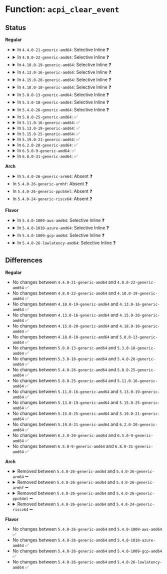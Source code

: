 # Function: <code>acpi_clear_event</code>

## Status
<b>Regular</b>
<ul>
<li>
<details>
<summary>In <code>4.4.0-21-generic-amd64</code>: Selective Inline ❓</summary>

```c
acpi_status acpi_clear_event(u32 event)
```

```json
{
  "name": "acpi_clear_event",
  "collision_type": "Unique Global",
  "inline_type": "Selective",
  "funcs": [
    {
      "addr": 18446744071583642065,
      "name": "acpi_clear_event",
      "external": true,
      "loc": "drivers/acpi/acpica/evxfevnt.c:287",
      "file": "drivers/acpi/acpica/evxfevnt.c",
      "inline": "not declared, inlined",
      "caller_inline": [],
      "caller_func": [
        "drivers/acpi/sleep.c:acpi_suspend_enter",
        "drivers/acpi/sysfs.c:counter_set",
        "drivers/rtc/rtc-cmos.c:rtc_wake_on",
        "drivers/rtc/rtc-cmos.c:rtc_handler"
      ]
    }
  ],
  "symbols": [
    {
      "addr": 18446744071583642065,
      "name": "acpi_clear_event",
      "section": ".text",
      "bind": "STB_GLOBAL",
      "size": 45
    }
  ]
}
```
</details>
</li>
<li>
<details>
<summary>In <code>4.8.0-22-generic-amd64</code>: Selective Inline ❓</summary>

```c
acpi_status acpi_clear_event(u32 event)
```

```json
{
  "name": "acpi_clear_event",
  "collision_type": "Unique Global",
  "inline_type": "Selective",
  "funcs": [
    {
      "addr": 18446744071583965134,
      "name": "acpi_clear_event",
      "external": true,
      "loc": "drivers/acpi/acpica/evxfevnt.c:287",
      "file": "drivers/acpi/acpica/evxfevnt.c",
      "inline": "not declared, inlined",
      "caller_inline": [],
      "caller_func": [
        "drivers/acpi/sleep.c:acpi_suspend_enter",
        "drivers/acpi/sysfs.c:counter_set",
        "drivers/rtc/rtc-cmos.c:rtc_wake_on",
        "drivers/rtc/rtc-cmos.c:rtc_handler"
      ]
    }
  ],
  "symbols": [
    {
      "addr": 18446744071583965134,
      "name": "acpi_clear_event",
      "section": ".text",
      "bind": "STB_GLOBAL",
      "size": 45
    }
  ]
}
```
</details>
</li>
<li>
<details>
<summary>In <code>4.10.0-19-generic-amd64</code>: Selective Inline ❓</summary>

```c
acpi_status acpi_clear_event(u32 event)
```

```json
{
  "name": "acpi_clear_event",
  "collision_type": "Unique Global",
  "inline_type": "Selective",
  "funcs": [
    {
      "addr": 18446744071584106765,
      "name": "acpi_clear_event",
      "external": true,
      "loc": "drivers/acpi/acpica/evxfevnt.c:287",
      "file": "drivers/acpi/acpica/evxfevnt.c",
      "inline": "not declared, inlined",
      "caller_inline": [],
      "caller_func": [
        "drivers/acpi/sleep.c:acpi_suspend_enter",
        "drivers/acpi/sysfs.c:counter_set",
        "drivers/rtc/rtc-cmos.c:rtc_wake_on",
        "drivers/rtc/rtc-cmos.c:rtc_handler"
      ]
    }
  ],
  "symbols": [
    {
      "addr": 18446744071584106765,
      "name": "acpi_clear_event",
      "section": ".text",
      "bind": "STB_GLOBAL",
      "size": 45
    }
  ]
}
```
</details>
</li>
<li>
<details>
<summary>In <code>4.13.0-16-generic-amd64</code>: Selective Inline ❓</summary>

```c
acpi_status acpi_clear_event(u32 event)
```

```json
{
  "name": "acpi_clear_event",
  "collision_type": "Unique Global",
  "inline_type": "Selective",
  "funcs": [
    {
      "addr": 18446744071584173739,
      "name": "acpi_clear_event",
      "external": true,
      "loc": "drivers/acpi/acpica/evxfevnt.c:299",
      "file": "drivers/acpi/acpica/evxfevnt.c",
      "inline": "not declared, inlined",
      "caller_inline": [],
      "caller_func": [
        "drivers/acpi/sleep.c:acpi_suspend_enter",
        "drivers/acpi/sysfs.c:counter_set",
        "drivers/rtc/rtc-cmos.c:rtc_wake_on",
        "drivers/rtc/rtc-cmos.c:rtc_handler"
      ]
    }
  ],
  "symbols": [
    {
      "addr": 18446744071584173739,
      "name": "acpi_clear_event",
      "section": ".text",
      "bind": "STB_GLOBAL",
      "size": 56
    }
  ]
}
```
</details>
</li>
<li>
<details>
<summary>In <code>4.15.0-20-generic-amd64</code>: Selective Inline ❓</summary>

```c
acpi_status acpi_clear_event(u32 event)
```

```json
{
  "name": "acpi_clear_event",
  "collision_type": "Unique Global",
  "inline_type": "Selective",
  "funcs": [
    {
      "addr": 18446744071584477431,
      "name": "acpi_clear_event",
      "external": true,
      "loc": "drivers/acpi/acpica/evxfevnt.c:299",
      "file": "drivers/acpi/acpica/evxfevnt.c",
      "inline": "not declared, inlined",
      "caller_inline": [],
      "caller_func": [
        "drivers/acpi/sleep.c:acpi_suspend_enter",
        "drivers/acpi/sysfs.c:counter_set",
        "drivers/rtc/rtc-cmos.c:rtc_wake_on",
        "drivers/rtc/rtc-cmos.c:rtc_handler"
      ]
    }
  ],
  "symbols": [
    {
      "addr": 18446744071584477431,
      "name": "acpi_clear_event",
      "section": ".text",
      "bind": "STB_GLOBAL",
      "size": 197
    }
  ]
}
```
</details>
</li>
<li>
<details>
<summary>In <code>4.18.0-10-generic-amd64</code>: Selective Inline ❓</summary>

```c
acpi_status acpi_clear_event(u32 event)
```

```json
{
  "name": "acpi_clear_event",
  "collision_type": "Unique Global",
  "inline_type": "Selective",
  "funcs": [
    {
      "addr": 18446744071584701660,
      "name": "acpi_clear_event",
      "external": true,
      "loc": "drivers/acpi/acpica/evxfevnt.c:265",
      "file": "drivers/acpi/acpica/evxfevnt.c",
      "inline": "not declared, inlined",
      "caller_inline": [],
      "caller_func": [
        "drivers/acpi/sleep.c:acpi_suspend_enter",
        "drivers/acpi/sysfs.c:counter_set",
        "drivers/rtc/rtc-cmos.c:rtc_wake_on",
        "drivers/rtc/rtc-cmos.c:rtc_handler"
      ]
    }
  ],
  "symbols": [
    {
      "addr": 18446744071584701660,
      "name": "acpi_clear_event",
      "section": ".text",
      "bind": "STB_GLOBAL",
      "size": 197
    }
  ]
}
```
</details>
</li>
<li>
<details>
<summary>In <code>5.0.0-13-generic-amd64</code>: Selective Inline ❓</summary>

```c
acpi_status acpi_clear_event(u32 event)
```

```json
{
  "name": "acpi_clear_event",
  "collision_type": "Unique Global",
  "inline_type": "Selective",
  "funcs": [
    {
      "addr": 18446744071584801759,
      "name": "acpi_clear_event",
      "external": true,
      "loc": "drivers/acpi/acpica/evxfevnt.c:265",
      "file": "drivers/acpi/acpica/evxfevnt.c",
      "inline": "not declared, inlined",
      "caller_inline": [],
      "caller_func": [
        "drivers/acpi/sleep.c:acpi_suspend_enter",
        "drivers/acpi/sysfs.c:counter_set",
        "drivers/rtc/rtc-cmos.c:rtc_wake_on",
        "drivers/rtc/rtc-cmos.c:rtc_handler"
      ]
    }
  ],
  "symbols": [
    {
      "addr": 18446744071584801759,
      "name": "acpi_clear_event",
      "section": ".text",
      "bind": "STB_GLOBAL",
      "size": 197
    }
  ]
}
```
</details>
</li>
<li>
<details>
<summary>In <code>5.3.0-18-generic-amd64</code>: Selective Inline ❓</summary>

```c
acpi_status acpi_clear_event(u32 event)
```

```json
{
  "name": "acpi_clear_event",
  "collision_type": "Unique Global",
  "inline_type": "Selective",
  "funcs": [
    {
      "addr": 18446744071585004556,
      "name": "acpi_clear_event",
      "external": true,
      "loc": "drivers/acpi/acpica/evxfevnt.c:265",
      "file": "drivers/acpi/acpica/evxfevnt.c",
      "inline": "not declared, inlined",
      "caller_inline": [],
      "caller_func": [
        "drivers/acpi/sleep.c:acpi_suspend_enter",
        "drivers/acpi/sysfs.c:counter_set",
        "drivers/rtc/rtc-cmos.c:rtc_wake_on",
        "drivers/rtc/rtc-cmos.c:rtc_handler"
      ]
    }
  ],
  "symbols": [
    {
      "addr": 18446744071585004556,
      "name": "acpi_clear_event",
      "section": ".text",
      "bind": "STB_GLOBAL",
      "size": 197
    }
  ]
}
```
</details>
</li>
<li>
<details>
<summary>In <code>5.4.0-26-generic-amd64</code>: Selective Inline ❓</summary>

```c
acpi_status acpi_clear_event(u32 event)
```

```json
{
  "name": "acpi_clear_event",
  "collision_type": "Unique Global",
  "inline_type": "Selective",
  "funcs": [
    {
      "addr": 18446744071585140559,
      "name": "acpi_clear_event",
      "external": true,
      "loc": "drivers/acpi/acpica/evxfevnt.c:265",
      "file": "drivers/acpi/acpica/evxfevnt.c",
      "inline": "not declared, inlined",
      "caller_inline": [],
      "caller_func": [
        "drivers/acpi/sleep.c:acpi_suspend_enter",
        "drivers/acpi/sysfs.c:counter_set",
        "drivers/rtc/rtc-cmos.c:rtc_wake_on",
        "drivers/rtc/rtc-cmos.c:rtc_handler"
      ]
    }
  ],
  "symbols": [
    {
      "addr": 18446744071585140559,
      "name": "acpi_clear_event",
      "section": ".text",
      "bind": "STB_GLOBAL",
      "size": 197
    }
  ]
}
```
</details>
</li>
<li>
<details>
<summary>In <code>5.8.0-25-generic-amd64</code>: ✅</summary>

```c
acpi_status acpi_clear_event(u32 event)
```

```json
{
  "name": "acpi_clear_event",
  "collision_type": "Unique Global",
  "inline_type": "No",
  "funcs": [
    {
      "addr": 18446744071585844920,
      "name": "acpi_clear_event",
      "external": true,
      "loc": "drivers/acpi/acpica/evxfevnt.c:265",
      "file": "drivers/acpi/acpica/evxfevnt.c",
      "inline": "seen, unknown",
      "caller_inline": [],
      "caller_func": [
        "drivers/acpi/sleep.c:acpi_suspend_enter",
        "drivers/acpi/sysfs.c:counter_set",
        "drivers/acpi/acpica/evxface.c:acpi_install_fixed_event_handler",
        "drivers/rtc/rtc-cmos.c:rtc_wake_on",
        "drivers/rtc/rtc-cmos.c:rtc_handler"
      ]
    }
  ],
  "symbols": [
    {
      "addr": 18446744071585844920,
      "name": "acpi_clear_event",
      "section": ".text",
      "bind": "STB_GLOBAL",
      "size": 197
    }
  ]
}
```
</details>
</li>
<li>
<details>
<summary>In <code>5.11.0-16-generic-amd64</code>: ✅</summary>

```c
acpi_status acpi_clear_event(u32 event)
```

```json
{
  "name": "acpi_clear_event",
  "collision_type": "Unique Global",
  "inline_type": "No",
  "funcs": [
    {
      "addr": 18446744071585966071,
      "name": "acpi_clear_event",
      "external": true,
      "loc": "drivers/acpi/acpica/evxfevnt.c:265",
      "file": "drivers/acpi/acpica/evxfevnt.c",
      "inline": "seen, unknown",
      "caller_inline": [],
      "caller_func": [
        "drivers/acpi/sleep.c:acpi_suspend_enter",
        "drivers/acpi/sysfs.c:counter_set",
        "drivers/acpi/acpica/evxface.c:acpi_install_fixed_event_handler",
        "drivers/rtc/rtc-cmos.c:rtc_wake_on",
        "drivers/rtc/rtc-cmos.c:rtc_handler"
      ]
    }
  ],
  "symbols": [
    {
      "addr": 18446744071585966071,
      "name": "acpi_clear_event",
      "section": ".text",
      "bind": "STB_GLOBAL",
      "size": 197
    }
  ]
}
```
</details>
</li>
<li>
<details>
<summary>In <code>5.13.0-19-generic-amd64</code>: ✅</summary>

```c
acpi_status acpi_clear_event(u32 event)
```

```json
{
  "name": "acpi_clear_event",
  "collision_type": "Unique Global",
  "inline_type": "No",
  "funcs": [
    {
      "addr": 18446744071585843160,
      "name": "acpi_clear_event",
      "external": true,
      "loc": "drivers/acpi/acpica/evxfevnt.c:265",
      "file": "drivers/acpi/acpica/evxfevnt.c",
      "inline": "seen, unknown",
      "caller_inline": [],
      "caller_func": [
        "drivers/acpi/sleep.c:acpi_suspend_enter",
        "drivers/acpi/sysfs.c:counter_set",
        "drivers/acpi/acpica/evxface.c:acpi_install_fixed_event_handler",
        "drivers/rtc/rtc-cmos.c:rtc_wake_on",
        "drivers/rtc/rtc-cmos.c:rtc_handler"
      ]
    }
  ],
  "symbols": [
    {
      "addr": 18446744071585843160,
      "name": "acpi_clear_event",
      "section": ".text",
      "bind": "STB_GLOBAL",
      "size": 197
    }
  ]
}
```
</details>
</li>
<li>
<details>
<summary>In <code>5.15.0-25-generic-amd64</code>: ✅</summary>

```c
acpi_status acpi_clear_event(u32 event)
```

```json
{
  "name": "acpi_clear_event",
  "collision_type": "Unique Global",
  "inline_type": "No",
  "funcs": [
    {
      "addr": 18446744071586329845,
      "name": "acpi_clear_event",
      "external": true,
      "loc": "drivers/acpi/acpica/evxfevnt.c:265",
      "file": "drivers/acpi/acpica/evxfevnt.c",
      "inline": "seen, unknown",
      "caller_inline": [],
      "caller_func": [
        "drivers/acpi/sleep.c:acpi_suspend_enter",
        "drivers/acpi/sysfs.c:counter_set",
        "drivers/acpi/acpica/evxface.c:acpi_install_fixed_event_handler",
        "drivers/rtc/rtc-cmos.c:rtc_wake_on",
        "drivers/rtc/rtc-cmos.c:rtc_handler"
      ]
    }
  ],
  "symbols": [
    {
      "addr": 18446744071586329845,
      "name": "acpi_clear_event",
      "section": ".text",
      "bind": "STB_GLOBAL",
      "size": 223
    }
  ]
}
```
</details>
</li>
<li>
<details>
<summary>In <code>5.19.0-21-generic-amd64</code>: ✅</summary>

```c
acpi_status acpi_clear_event(u32 event)
```

```json
{
  "name": "acpi_clear_event",
  "collision_type": "Unique Global",
  "inline_type": "No",
  "funcs": [
    {
      "addr": 18446744071587576670,
      "name": "acpi_clear_event",
      "external": true,
      "loc": "drivers/acpi/acpica/evxfevnt.c:265",
      "file": "drivers/acpi/acpica/evxfevnt.c",
      "inline": "seen, unknown",
      "caller_inline": [],
      "caller_func": [
        "drivers/acpi/sleep.c:acpi_suspend_enter",
        "drivers/acpi/sysfs.c:counter_set",
        "drivers/acpi/acpica/evxface.c:acpi_install_fixed_event_handler",
        "drivers/rtc/rtc-cmos.c:rtc_wake_on",
        "drivers/rtc/rtc-cmos.c:rtc_handler"
      ]
    }
  ],
  "symbols": [
    {
      "addr": 18446744071587576670,
      "name": "acpi_clear_event",
      "section": ".text",
      "bind": "STB_GLOBAL",
      "size": 241
    }
  ]
}
```
</details>
</li>
<li>
<details>
<summary>In <code>6.2.0-20-generic-amd64</code>: ✅</summary>

```c
acpi_status acpi_clear_event(u32 event)
```

```json
{
  "name": "acpi_clear_event",
  "collision_type": "Unique Global",
  "inline_type": "No",
  "funcs": [
    {
      "addr": 18446744071588864640,
      "name": "acpi_clear_event",
      "external": true,
      "loc": "drivers/acpi/acpica/evxfevnt.c:265",
      "file": "drivers/acpi/acpica/evxfevnt.c",
      "inline": "seen, unknown",
      "caller_inline": [],
      "caller_func": [
        "drivers/acpi/sleep.c:acpi_suspend_enter",
        "drivers/acpi/sysfs.c:counter_set",
        "drivers/acpi/acpica/evxface.c:acpi_install_fixed_event_handler",
        "drivers/rtc/rtc-cmos.c:cmos_do_probe",
        "drivers/rtc/rtc-cmos.c:rtc_wake_on",
        "drivers/rtc/rtc-cmos.c:rtc_handler"
      ]
    }
  ],
  "symbols": [
    {
      "addr": 18446744071588864640,
      "name": "acpi_clear_event",
      "section": ".text",
      "bind": "STB_GLOBAL",
      "size": 286
    }
  ]
}
```
</details>
</li>
<li>
<details>
<summary>In <code>6.5.0-9-generic-amd64</code>: ✅</summary>

```c
acpi_status acpi_clear_event(u32 event)
```

```json
{
  "name": "acpi_clear_event",
  "collision_type": "Unique Global",
  "inline_type": "No",
  "funcs": [
    {
      "addr": 18446744071589154064,
      "name": "acpi_clear_event",
      "external": true,
      "loc": "drivers/acpi/acpica/evxfevnt.c:265",
      "file": "drivers/acpi/acpica/evxfevnt.c",
      "inline": "seen, unknown",
      "caller_inline": [],
      "caller_func": [
        "drivers/acpi/sleep.c:acpi_suspend_enter",
        "drivers/acpi/sysfs.c:counter_set",
        "drivers/acpi/acpica/evxface.c:acpi_install_fixed_event_handler",
        "drivers/rtc/rtc-cmos.c:cmos_do_probe",
        "drivers/rtc/rtc-cmos.c:rtc_wake_on",
        "drivers/rtc/rtc-cmos.c:rtc_handler"
      ]
    }
  ],
  "symbols": [
    {
      "addr": 18446744071589154064,
      "name": "acpi_clear_event",
      "section": ".text",
      "bind": "STB_GLOBAL",
      "size": 286
    }
  ]
}
```
</details>
</li>
<li>
<details>
<summary>In <code>6.8.0-31-generic-amd64</code>: ✅</summary>

```c
acpi_status acpi_clear_event(u32 event)
```

```json
{
  "name": "acpi_clear_event",
  "collision_type": "Unique Global",
  "inline_type": "No",
  "funcs": [
    {
      "addr": 18446744071589460384,
      "name": "acpi_clear_event",
      "external": true,
      "loc": "drivers/acpi/acpica/evxfevnt.c:265",
      "file": "drivers/acpi/acpica/evxfevnt.c",
      "inline": "seen, unknown",
      "caller_inline": [],
      "caller_func": [
        "drivers/acpi/sleep.c:acpi_suspend_enter",
        "drivers/acpi/sysfs.c:counter_set",
        "drivers/acpi/acpica/evxface.c:acpi_install_fixed_event_handler",
        "drivers/rtc/rtc-cmos.c:cmos_do_probe",
        "drivers/rtc/rtc-cmos.c:rtc_wake_on",
        "drivers/rtc/rtc-cmos.c:rtc_handler"
      ]
    }
  ],
  "symbols": [
    {
      "addr": 18446744071589460384,
      "name": "acpi_clear_event",
      "section": ".text",
      "bind": "STB_GLOBAL",
      "size": 286
    }
  ]
}
```
</details>
</li>
</ul>
<b>Arch</b>
<ul>
<li>
<details>
<summary>In <code>5.4.0-26-generic-arm64</code>: Absent ❓</summary>

```json
{
  "name": "acpi_clear_event",
  "collision_type": "Unique Static",
  "inline_type": "Full",
  "funcs": [
    {
      "addr": 0,
      "name": "acpi_clear_event",
      "external": false,
      "loc": "include/acpi/acpixf.h:693",
      "file": "drivers/acpi/sysfs.c",
      "inline": "declared, inlined",
      "caller_inline": [],
      "caller_func": []
    }
  ],
  "symbols": []
}
```
</details>
</li>
<li>
In <code>5.4.0-26-generic-armhf</code>: Absent ❓
</li>
<li>
In <code>5.4.0-26-generic-ppc64el</code>: Absent ❓
</li>
<li>
In <code>5.4.0-24-generic-riscv64</code>: Absent ❓
</li>
</ul>
<b>Flavor</b>
<ul>
<li>
<details>
<summary>In <code>5.4.0-1009-aws-amd64</code>: Selective Inline ❓</summary>

```c
acpi_status acpi_clear_event(u32 event)
```

```json
{
  "name": "acpi_clear_event",
  "collision_type": "Unique Global",
  "inline_type": "Selective",
  "funcs": [
    {
      "addr": 18446744071585041461,
      "name": "acpi_clear_event",
      "external": true,
      "loc": "drivers/acpi/acpica/evxfevnt.c:265",
      "file": "drivers/acpi/acpica/evxfevnt.c",
      "inline": "not declared, inlined",
      "caller_inline": [],
      "caller_func": [
        "drivers/acpi/sysfs.c:counter_set",
        "drivers/rtc/rtc-cmos.c:rtc_wake_on",
        "drivers/rtc/rtc-cmos.c:rtc_handler"
      ]
    }
  ],
  "symbols": [
    {
      "addr": 18446744071585041461,
      "name": "acpi_clear_event",
      "section": ".text",
      "bind": "STB_GLOBAL",
      "size": 56
    }
  ]
}
```
</details>
</li>
<li>
<details>
<summary>In <code>5.4.0-1010-azure-amd64</code>: Selective Inline ❓</summary>

```c
acpi_status acpi_clear_event(u32 event)
```

```json
{
  "name": "acpi_clear_event",
  "collision_type": "Unique Global",
  "inline_type": "Selective",
  "funcs": [
    {
      "addr": 18446744071584957021,
      "name": "acpi_clear_event",
      "external": true,
      "loc": "drivers/acpi/acpica/evxfevnt.c:265",
      "file": "drivers/acpi/acpica/evxfevnt.c",
      "inline": "not declared, inlined",
      "caller_inline": [],
      "caller_func": [
        "drivers/acpi/sleep.c:acpi_suspend_enter",
        "drivers/acpi/sysfs.c:counter_set",
        "drivers/rtc/rtc-cmos.c:rtc_wake_on",
        "drivers/rtc/rtc-cmos.c:rtc_handler"
      ]
    }
  ],
  "symbols": [
    {
      "addr": 18446744071584957021,
      "name": "acpi_clear_event",
      "section": ".text",
      "bind": "STB_GLOBAL",
      "size": 56
    }
  ]
}
```
</details>
</li>
<li>
<details>
<summary>In <code>5.4.0-1009-gcp-amd64</code>: Selective Inline ❓</summary>

```c
acpi_status acpi_clear_event(u32 event)
```

```json
{
  "name": "acpi_clear_event",
  "collision_type": "Unique Global",
  "inline_type": "Selective",
  "funcs": [
    {
      "addr": 18446744071585092143,
      "name": "acpi_clear_event",
      "external": true,
      "loc": "drivers/acpi/acpica/evxfevnt.c:265",
      "file": "drivers/acpi/acpica/evxfevnt.c",
      "inline": "not declared, inlined",
      "caller_inline": [],
      "caller_func": [
        "drivers/acpi/sleep.c:acpi_suspend_enter",
        "drivers/acpi/sysfs.c:counter_set",
        "drivers/rtc/rtc-cmos.c:rtc_wake_on",
        "drivers/rtc/rtc-cmos.c:rtc_handler"
      ]
    }
  ],
  "symbols": [
    {
      "addr": 18446744071585092143,
      "name": "acpi_clear_event",
      "section": ".text",
      "bind": "STB_GLOBAL",
      "size": 197
    }
  ]
}
```
</details>
</li>
<li>
<details>
<summary>In <code>5.4.0-26-lowlatency-amd64</code>: Selective Inline ❓</summary>

```c
acpi_status acpi_clear_event(u32 event)
```

```json
{
  "name": "acpi_clear_event",
  "collision_type": "Unique Global",
  "inline_type": "Selective",
  "funcs": [
    {
      "addr": 18446744071585198303,
      "name": "acpi_clear_event",
      "external": true,
      "loc": "drivers/acpi/acpica/evxfevnt.c:265",
      "file": "drivers/acpi/acpica/evxfevnt.c",
      "inline": "not declared, inlined",
      "caller_inline": [],
      "caller_func": [
        "drivers/acpi/sleep.c:acpi_suspend_enter",
        "drivers/acpi/sysfs.c:counter_set",
        "drivers/rtc/rtc-cmos.c:rtc_wake_on",
        "drivers/rtc/rtc-cmos.c:rtc_handler"
      ]
    }
  ],
  "symbols": [
    {
      "addr": 18446744071585198303,
      "name": "acpi_clear_event",
      "section": ".text",
      "bind": "STB_GLOBAL",
      "size": 197
    }
  ]
}
```
</details>
</li>
</ul>

## Differences
<b>Regular</b>
<ul>
<li>
No changes between <code>4.4.0-21-generic-amd64</code> and <code>4.8.0-22-generic-amd64</code> ✅
</li>
<li>
No changes between <code>4.8.0-22-generic-amd64</code> and <code>4.10.0-19-generic-amd64</code> ✅
</li>
<li>
No changes between <code>4.10.0-19-generic-amd64</code> and <code>4.13.0-16-generic-amd64</code> ✅
</li>
<li>
No changes between <code>4.13.0-16-generic-amd64</code> and <code>4.15.0-20-generic-amd64</code> ✅
</li>
<li>
No changes between <code>4.15.0-20-generic-amd64</code> and <code>4.18.0-10-generic-amd64</code> ✅
</li>
<li>
No changes between <code>4.18.0-10-generic-amd64</code> and <code>5.0.0-13-generic-amd64</code> ✅
</li>
<li>
No changes between <code>5.0.0-13-generic-amd64</code> and <code>5.3.0-18-generic-amd64</code> ✅
</li>
<li>
No changes between <code>5.3.0-18-generic-amd64</code> and <code>5.4.0-26-generic-amd64</code> ✅
</li>
<li>
No changes between <code>5.4.0-26-generic-amd64</code> and <code>5.8.0-25-generic-amd64</code> ✅
</li>
<li>
No changes between <code>5.8.0-25-generic-amd64</code> and <code>5.11.0-16-generic-amd64</code> ✅
</li>
<li>
No changes between <code>5.11.0-16-generic-amd64</code> and <code>5.13.0-19-generic-amd64</code> ✅
</li>
<li>
No changes between <code>5.13.0-19-generic-amd64</code> and <code>5.15.0-25-generic-amd64</code> ✅
</li>
<li>
No changes between <code>5.15.0-25-generic-amd64</code> and <code>5.19.0-21-generic-amd64</code> ✅
</li>
<li>
No changes between <code>5.19.0-21-generic-amd64</code> and <code>6.2.0-20-generic-amd64</code> ✅
</li>
<li>
No changes between <code>6.2.0-20-generic-amd64</code> and <code>6.5.0-9-generic-amd64</code> ✅
</li>
<li>
No changes between <code>6.5.0-9-generic-amd64</code> and <code>6.8.0-31-generic-amd64</code> ✅
</li>
</ul>
<b>Arch</b>
<ul>
<li>
<details>
<summary>Removed between <code>5.4.0-26-generic-amd64</code> and <code>5.4.0-26-generic-arm64</code> ➖</summary>

```c
acpi_status acpi_clear_event(u32 event)
```
</details>
</li>
<li>
<details>
<summary>Removed between <code>5.4.0-26-generic-amd64</code> and <code>5.4.0-26-generic-armhf</code> ➖</summary>

```c
acpi_status acpi_clear_event(u32 event)
```
</details>
</li>
<li>
<details>
<summary>Removed between <code>5.4.0-26-generic-amd64</code> and <code>5.4.0-26-generic-ppc64el</code> ➖</summary>

```c
acpi_status acpi_clear_event(u32 event)
```
</details>
</li>
<li>
<details>
<summary>Removed between <code>5.4.0-26-generic-amd64</code> and <code>5.4.0-24-generic-riscv64</code> ➖</summary>

```c
acpi_status acpi_clear_event(u32 event)
```
</details>
</li>
</ul>
<b>Flavor</b>
<ul>
<li>
No changes between <code>5.4.0-26-generic-amd64</code> and <code>5.4.0-1009-aws-amd64</code> ✅
</li>
<li>
No changes between <code>5.4.0-26-generic-amd64</code> and <code>5.4.0-1010-azure-amd64</code> ✅
</li>
<li>
No changes between <code>5.4.0-26-generic-amd64</code> and <code>5.4.0-1009-gcp-amd64</code> ✅
</li>
<li>
No changes between <code>5.4.0-26-generic-amd64</code> and <code>5.4.0-26-lowlatency-amd64</code> ✅
</li>
</ul>
